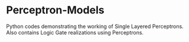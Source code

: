 # Perceptron-Models
Python codes demonstrating the working of Single Layered Perceptrons.
Also contains Logic Gate realizations using Perceptrons.
